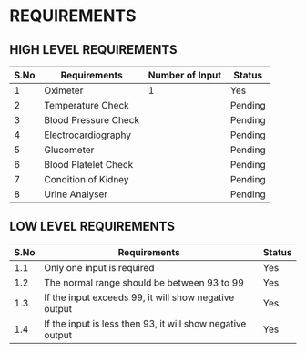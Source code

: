 # REQUIREMENTS

## HIGH LEVEL REQUIREMENTS

|S.No| Requirements|Number of Input| Status|
|----|-------------|---------------|-------|
1|Oximeter|1|Yes|
2|Temperature Check||Pending|
3|Blood Pressure Check||Pending|
4|Electrocardiography||Pending|
5|Glucometer||Pending|
6|Blood Platelet Check||Pending|
7|Condition of Kidney||Pending|
8|Urine Analyser||Pending|
 
 
 
 ## LOW LEVEL REQUIREMENTS
 
 |S.No| Requirements| Status|
 |----|-------------|-------|
 |1.1 |Only one input is required|Yes|
 |1.2 |The normal range should be between 93 to 99|Yes|
 |1.3|If the input exceeds 99, it will show negative output|Yes|
 |1.4|If the input is less then 93, it will show negative output|Yes|
